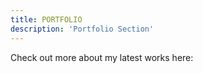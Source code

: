 ```yaml
---
title: PORTFOLIO
description: 'Portfolio Section'
---
```


Check out more about my latest works here: